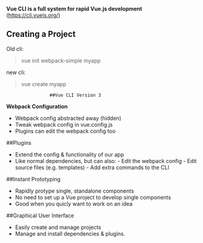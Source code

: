 **Vue CLI is a full system for rapid Vue.js development** (https://cli.vuejs.org/)

## Creating a Project

Old cli: 
> vue init webpack-simple myapp

new cli: 
> vue create myapp

                    ##Vue CLI Version 3
**Webpack Configuration**
- Webpack config abstracted away (hidden)
- Tweak webpack config in vue.config.js
- Plugins can edit the webpack config too

##Plugins
- Extend the config & functionality of our app
- Like normal dependencies, but can also:
      - Edit the webpack config
      - Edit source files (e.g. templates)
      - Add extra commands to the CLI	 

##Instant Prototyping 
- Rapidly protype single, standalone components
- No need to set up a Vue project to develop single components
- Good when you quicly want to work on an idea 	  

##Graphical User Interface
- Easily create and manage projects
- Manage and install dependencies & plugins.